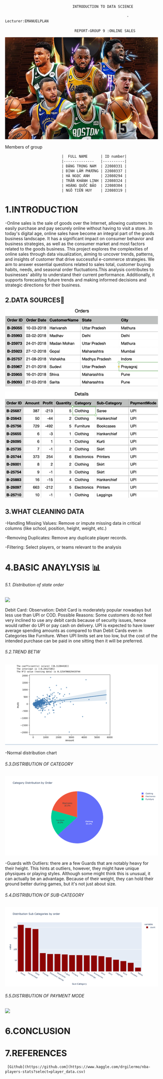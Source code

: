                                    INTRODUCTION TO DATA SCIENCE
                                                            
                                                            -Lecturer:EMANUELPLAN

                                    REPORT-GROUP 9 :ONLINE SALES

  ![](images/nab2.jpg)  

  Members of group
  
                              |  FULL NAME      | ID number|  
                              |--------------   |----------|
                              | ĐẶNG TRỌNG NAM  | 22080331 | 
                              | ĐINH LÂM PHƯƠNG | 22080337 | 
                              | HÀ NGỌC ANH     | 22080294 | 
                              | TRẦN KHÁNH LINH | 22080324 | 
                              | HOÀNG QUỐC BẢO  | 22080304 | 
                              | NGÔ TIẾN HUY    | 22080319 | 
                  

# 1.INTRODUCTION 
-Online sales is the sale of goods over the Internet, allowing customers to easily purchase and pay securely online without having to visit a store. .In today's digital age, online sales have become an integral part of the goods business landscape. It has a significant impact on consumer behavior and business strategies, as well as the consumer market and most factors related to the goods business. This project explores the complexities of online sales through data visualization, aiming to uncover trends, patterns, and insights of customer that drive successful e-commerce strategies. We aim to answer essential questions related to sales total, customer buying habits, needs, and seasonal order fluctuations.This analysis contributes to businesses' ability to understand their current performance. Additionally, it supports forecasting future trends and making informed decisions and strategic directions for their business.

## 2.DATA SOURCES📌

![](images/order.jpg)                     

![](images/datail.jpg) 


           
## 3.WHAT CLEANING DATA 

-Handling Missing Values: Remove or impute missing data in critical columns (like school, position, height, weight, etc.)

-Removing Duplicates: Remove any duplicate player records.

-Filtering: Select players, or teams relevant to the analysis


# 4.BASIC ANAYLYSIS 📊

###### 5.1. Distribution of state order

  
 ![](images/ảnh1.jpg)  


Debit Card:
Observation: Debit Card is moderately popular nowadays but less use than UPI or COD.
Possible Reasons: Some customers do not feel very inclined to use any debit cards because of security issues, hence would rather do UPI or pay cash on delivery.
 UPI is expected to have lower average spending amounts as compared to than Debit Cards even in Categories like Furniture. When UPI limits set are too low, but the cost of the intended purchase can be paid in one sitting then it will be preferred.


###### 5.2.TREND BETW

  ![](images/trend.jpg) 

-Normal distribution chart



###### 5.3.DISTRIBUTION OF CATEGORY

 ![](images/category.jpg) 


  -Guards with Outliers: there are a few Guards that are notably heavy for their height. This hints at outliers, however, they might have unique physiques or playing styles. Although 
   some might think this is unusual, it can actually be an advantage. Because of their weight, they can hold their ground better during games, but it's not just about size.
   
###### 5.4.DISTRIBUTION OF SUB-CATEGORY

 ![](images/subcategory.jpg) 


###### 5.5.DISTRIBUTION OF PAYMENT MODE

![](images/ảnh2.jpg)

# 6.CONCLUSION



# 7.REFERENCES
    
     [Github](https://github.com](https://www.kaggle.com/drgilermo/nba-players-stats?select=player_data.csv)
   
                  
                                                         
